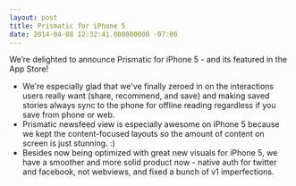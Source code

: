 ```yaml
---
layout: post
title: Prismatic for iPhone 5
date: 2014-04-08 12:32:41.000000000 -07:00
---
```

We’re delighted to announce Prismatic for iPhone 5 - and its featured in the App Store!

* We're especially glad that we've finally zeroed in on the interactions users really want (share, recommend, and save) and making saved stories always sync to the phone for offline reading regardless if you save from phone or web. 
* Prismatic newsfeed view is especially awesome on iPhone 5 because we kept the content-focused layouts so the amount of content on screen is just stunning. :) 
* Besides now being optimized with great new visuals for iPhone 5, we have a smoother and more solid product now - native auth for twitter and facebook, not webviews, and fixed a bunch of v1 imperfections.
